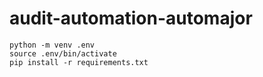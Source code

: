 # audit-automation-automajor
```
python -m venv .env
source .env/bin/activate
pip install -r requirements.txt
```

